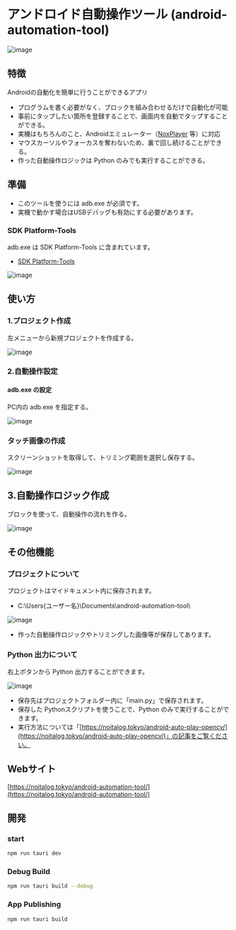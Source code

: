 # アンドロイド自動操作ツール (android-automation-tool)
![image](https://user-images.githubusercontent.com/52857466/229396926-2279ab65-34d2-46cd-bd6b-cf107974d09a.png)

## 特徴
Androidの自動化を簡単に行うことができるアプリ
- プログラムを書く必要がなく、ブロックを組み合わせるだけで自動化が可能
- 事前にタップしたい箇所を登録することで、画面内を自動でタップすることができる。
- 実機はもちろんのこと、Androidエミュレーター（[NoxPlayer](https://jp.bignox.com/) 等）に対応
- マウスカーソルやフォーカスを奪わないため、裏で回し続けることができる。
- 作った自動操作ロジックは Python のみでも実行することができる。

## 準備
+ このツールを使うには adb.exe が必須です。
+ 実機で動かす場合はUSBデバッグも有効にする必要があります。

### SDK Platform-Tools
adb.exe は SDK Platform-Tools に含まれています。
- [SDK Platform-Tools](https://developer.android.com/studio/releases/platform-tools.html)

![image](https://user-images.githubusercontent.com/52857466/229398497-e46b7043-9d1e-4891-b3fd-6b3d0dab507d.png)

## 使い方

### 1.プロジェクト作成
左メニューから新規プロジェクトを作成する。

![image](https://user-images.githubusercontent.com/52857466/229405446-9b4c7d31-490c-4903-a470-b50bf5debc0d.png)

### 2.自動操作設定

#### adb.exe の設定
PC内の adb.exe を指定する。

![image](https://user-images.githubusercontent.com/52857466/229405895-33b02f35-a5f8-44ae-a5b1-435a4141fdd1.png)

### タッチ画像の作成
スクリーンショットを取得して、トリミング範囲を選択し保存する。

![image](https://user-images.githubusercontent.com/52857466/229406255-c068fc23-b2a5-40b4-954c-91cc43bd0d6d.png)

## 3.自動操作ロジック作成
ブロックを使って、自動操作の流れを作る。

![image](https://user-images.githubusercontent.com/52857466/229396926-2279ab65-34d2-46cd-bd6b-cf107974d09a.png)

## その他機能

### プロジェクトについて
プロジェクトはマイドキュメント内に保存されます。
- C:\Users\{ユーザー名}\Documents\android-automation-tool\

![image](https://user-images.githubusercontent.com/52857466/229407193-6fa7da63-03d3-4e18-8d34-4a4aa0ebabd4.png)

- 作った自動操作ロジックやトリミングした画像等が保存してあります。

### Python 出力について
右上ボタンから Python 出力することができます。

![image](https://user-images.githubusercontent.com/52857466/229407488-16d58d58-411c-4988-8e87-45789ef75a0a.png)

- 保存先はプロジェクトフォルダー内に「main.py」で保存されます。
- 保存した Pythonスクリプトを使うことで、Python のみで実行することができます。
- 実行方法については「[https://noitalog.tokyo/android-auto-play-opencv/](https://noitalog.tokyo/android-auto-play-opencv/)」の記事をご覧ください。

## Webサイト
[https://noitalog.tokyo/android-automation-tool/](https://noitalog.tokyo/android-automation-tool/)

## 開発
### start
```Bash
npm run tauri dev
```

### Debug Build
```Bash
npm run tauri build --debug
```

### App Publishing
```Bash
npm run tauri build
```
